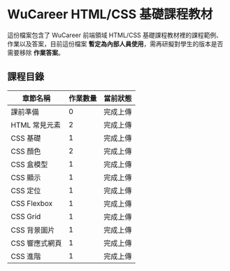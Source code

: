 # WuCareer HTML/CSS 基礎課程教材

這份檔案包含了 WuCareer 前端領域 HTML/CSS 基礎課程教材裡的課程範例、作業以及答案，目前這份檔案 **暫定為內部人員使用**，需再研擬對學生的版本是否需要移除 **作業答案**。

## 課程目錄

| 章節名稱       | 作業數量 | 當前狀態 |
| -------------- | -------- | -------- |
| 課前準備       | 0        | 完成上傳 |
| HTML 常見元素  | 2        | 完成上傳 |
| CSS 基礎       | 1        | 完成上傳 |
| CSS 顏色       | 2        | 完成上傳 |
| CSS 盒模型     | 1        | 完成上傳 |
| CSS 顯示       | 1        | 完成上傳 |
| CSS 定位       | 1        | 完成上傳 |
| CSS Flexbox    | 1        | 完成上傳 |
| CSS Grid       | 1        | 完成上傳 |
| CSS 背景圖片   | 1        | 完成上傳 |
| CSS 響應式網頁 | 1        | 完成上傳 |
| CSS 進階       | 1        | 完成上傳 |
